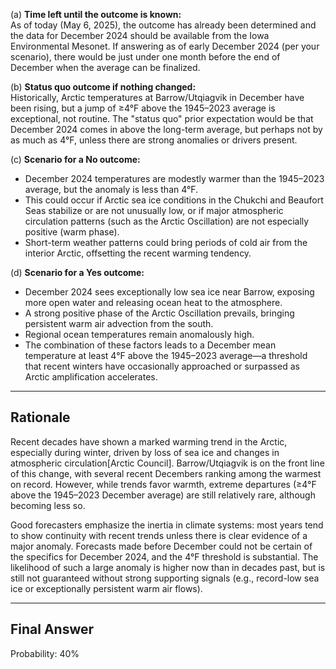 (a) **Time left until the outcome is known:**  
As of today (May 6, 2025), the outcome has already been determined and the data for December 2024 should be available from the Iowa Environmental Mesonet. If answering as of early December 2024 (per your scenario), there would be just under one month before the end of December when the average can be finalized.

(b) **Status quo outcome if nothing changed:**  
Historically, Arctic temperatures at Barrow/Utqiagvik in December have been rising, but a jump of ≥4°F above the 1945–2023 average is exceptional, not routine. The "status quo" prior expectation would be that December 2024 comes in above the long-term average, but perhaps not by as much as 4°F, unless there are strong anomalies or drivers present.

(c) **Scenario for a No outcome:**  
- December 2024 temperatures are modestly warmer than the 1945–2023 average, but the anomaly is less than 4°F.
- This could occur if Arctic sea ice conditions in the Chukchi and Beaufort Seas stabilize or are not unusually low, or if major atmospheric circulation patterns (such as the Arctic Oscillation) are not especially positive (warm phase).
- Short-term weather patterns could bring periods of cold air from the interior Arctic, offsetting the recent warming tendency.

(d) **Scenario for a Yes outcome:**  
- December 2024 sees exceptionally low sea ice near Barrow, exposing more open water and releasing ocean heat to the atmosphere.
- A strong positive phase of the Arctic Oscillation prevails, bringing persistent warm air advection from the south.
- Regional ocean temperatures remain anomalously high.
- The combination of these factors leads to a December mean temperature at least 4°F above the 1945–2023 average—a threshold that recent winters have occasionally approached or surpassed as Arctic amplification accelerates.

---

## Rationale

Recent decades have shown a marked warming trend in the Arctic, especially during winter, driven by loss of sea ice and changes in atmospheric circulation[Arctic Council]. Barrow/Utqiagvik is on the front line of this change, with several recent Decembers ranking among the warmest on record. However, while trends favor warmth, extreme departures (≥4°F above the 1945–2023 December average) are still relatively rare, although becoming less so.

Good forecasters emphasize the inertia in climate systems: most years tend to show continuity with recent trends unless there is clear evidence of a major anomaly. Forecasts made before December could not be certain of the specifics for December 2024, and the 4°F threshold is substantial. The likelihood of such a large anomaly is higher now than in decades past, but is still not guaranteed without strong supporting signals (e.g., record-low sea ice or exceptionally persistent warm air flows).

---

## Final Answer

Probability: 40%